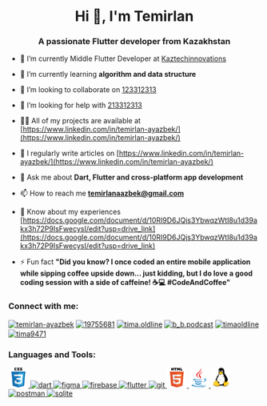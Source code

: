 <h1 align="center">Hi 👋, I'm Temirlan</h1>
<h3 align="center">A passionate Flutter developer from Kazakhstan</h3>

- 🔭 I’m currently Middle Flutter Developer at [Kaztechinnovations](https://www.kti.kz/)

- 🌱 I’m currently learning **algorithm and data structure**

- 👯 I’m looking to collaborate on [123312313](https://github.com/Temirlan-qa/mugalim2.0)

- 🤝 I’m looking for help with [213312313](https://github.com/Temirlan-qa/mugalim2.0)

- 👨‍💻 All of my projects are available at [https://www.linkedin.com/in/temirlan-ayazbek/](https://www.linkedin.com/in/temirlan-ayazbek/)

- 📝 I regularly write articles on [https://www.linkedin.com/in/temirlan-ayazbek/](https://www.linkedin.com/in/temirlan-ayazbek/)

- 💬 Ask me about **Dart, Flutter and cross-platform app development**

- 📫 How to reach me **temirlanaazbek@gmail.com**

- 📄 Know about my experiences [https://docs.google.com/document/d/10RI9D6JQjs3YbwqzWtI8u1d39akx3h72P9IsFwecysI/edit?usp=drive_link](https://docs.google.com/document/d/10RI9D6JQjs3YbwqzWtI8u1d39akx3h72P9IsFwecysI/edit?usp=drive_link)

- ⚡ Fun fact **"Did you know? I once coded an entire mobile application while sipping coffee upside down... just kidding, but I do love a good coding session with a side of caffeine! ☕💻 #CodeAndCoffee"**

<h3 align="left">Connect with me:</h3>
<p align="left">
<a href="https://linkedin.com/in/temirlan-ayazbek" target="blank"><img align="center" src="https://raw.githubusercontent.com/rahuldkjain/github-profile-readme-generator/master/src/images/icons/Social/linked-in-alt.svg" alt="temirlan-ayazbek" height="30" width="40" /></a>
<a href="https://stackoverflow.com/users/19755681" target="blank"><img align="center" src="https://raw.githubusercontent.com/rahuldkjain/github-profile-readme-generator/master/src/images/icons/Social/stack-overflow.svg" alt="19755681" height="30" width="40" /></a>
<a href="https://instagram.com/tima.oldline" target="blank"><img align="center" src="https://raw.githubusercontent.com/rahuldkjain/github-profile-readme-generator/master/src/images/icons/Social/instagram.svg" alt="tima.oldline" height="30" width="40" /></a>
<a href="https://www.youtube.com/@b_b.podcast" target="blank"><img align="center" src="https://raw.githubusercontent.com/rahuldkjain/github-profile-readme-generator/master/src/images/icons/Social/youtube.svg" alt="b_b.podcast" height="30" width="40" /></a>
<a href="https://www.leetcode.com/timaoldline" target="blank"><img align="center" src="https://raw.githubusercontent.com/rahuldkjain/github-profile-readme-generator/master/src/images/icons/Social/leet-code.svg" alt="timaoldline" height="30" width="40" /></a>
<a href="https://discord.gg/tima9471" target="blank"><img align="center" src="https://raw.githubusercontent.com/rahuldkjain/github-profile-readme-generator/master/src/images/icons/Social/discord.svg" alt="tima9471" height="30" width="40" /></a>
</p>

<h3 align="left">Languages and Tools:</h3>
<p align="left"> <a href="https://www.w3schools.com/css/" target="_blank" rel="noreferrer"> <img src="https://raw.githubusercontent.com/devicons/devicon/master/icons/css3/css3-original-wordmark.svg" alt="css3" width="40" height="40"/> </a> <a href="https://dart.dev" target="_blank" rel="noreferrer"> <img src="https://www.vectorlogo.zone/logos/dartlang/dartlang-icon.svg" alt="dart" width="40" height="40"/> </a> <a href="https://www.figma.com/" target="_blank" rel="noreferrer"> <img src="https://www.vectorlogo.zone/logos/figma/figma-icon.svg" alt="figma" width="40" height="40"/> </a> <a href="https://firebase.google.com/" target="_blank" rel="noreferrer"> <img src="https://www.vectorlogo.zone/logos/firebase/firebase-icon.svg" alt="firebase" width="40" height="40"/> </a> <a href="https://flutter.dev" target="_blank" rel="noreferrer"> <img src="https://www.vectorlogo.zone/logos/flutterio/flutterio-icon.svg" alt="flutter" width="40" height="40"/> </a> <a href="https://git-scm.com/" target="_blank" rel="noreferrer"> <img src="https://www.vectorlogo.zone/logos/git-scm/git-scm-icon.svg" alt="git" width="40" height="40"/> </a> <a href="https://www.w3.org/html/" target="_blank" rel="noreferrer"> <img src="https://raw.githubusercontent.com/devicons/devicon/master/icons/html5/html5-original-wordmark.svg" alt="html5" width="40" height="40"/> </a> <a href="https://www.java.com" target="_blank" rel="noreferrer"> <img src="https://raw.githubusercontent.com/devicons/devicon/master/icons/java/java-original.svg" alt="java" width="40" height="40"/> </a> <a href="https://www.linux.org/" target="_blank" rel="noreferrer"> <img src="https://raw.githubusercontent.com/devicons/devicon/master/icons/linux/linux-original.svg" alt="linux" width="40" height="40"/> </a> <a href="https://postman.com" target="_blank" rel="noreferrer"> <img src="https://www.vectorlogo.zone/logos/getpostman/getpostman-icon.svg" alt="postman" width="40" height="40"/> </a> <a href="https://www.sqlite.org/" target="_blank" rel="noreferrer"> <img src="https://www.vectorlogo.zone/logos/sqlite/sqlite-icon.svg" alt="sqlite" width="40" height="40"/> </a> </p>
